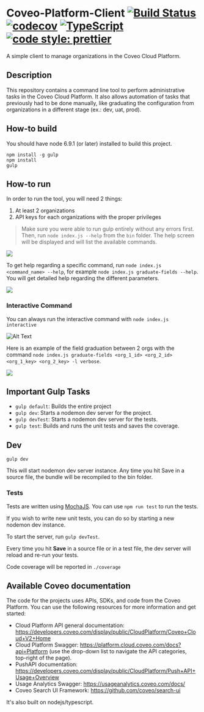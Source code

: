 # Coveo-Platform-Client [![Build Status](https://api.travis-ci.org/coveo/platform-client.svg?branch=master)](https://travis-ci.org/coveo/platform-client) [![codecov](https://codecov.io/gh/coveo/platform-client/branch/master/graph/badge.svg)](https://codecov.io/gh/coveo/platform-client) [![TypeScript](https://badges.frapsoft.com/typescript/code/typescript.svg?v=101)](https://github.com/ellerbrock/typescript-badges/) [![code style: prettier](https://img.shields.io/badge/code_style-prettier-ff69b4.svg?style=flat-square)](https://github.com/prettier/prettier)

A simple client to manage organizations in the Coveo Cloud Platform.

## Description
This repository contains a command line tool to perform administrative tasks in the Coveo Cloud Platform. It also allows automation of tasks that previously had to be done manually, like graduating the configuration from organizations in a different stage (ex.: dev, uat, prod).

## How-to build
You should have node 6.9.1 (or later) installed to build this project.

```
npm install -g gulp
npm install
gulp
```

## How-to run
In order to run the tool, you will need 2 things:
1. At least 2 organizations
2. API keys for each organizations with the proper privileges

> Make sure you were able to run gulp entirely without any errors first. Then, run `node index.js --help` from the `bin` folder. The help screen will be displayed and will list the available commands.

![](https://raw.githubusercontent.com/coveo/platform-client/master/documentation/images/help.png)

To get help regarding a specific command, run `node index.js <command_name> --help`, for example `node index.js graduate-fields --help`. You will get detailed help regarding the different parameters.

![](https://raw.githubusercontent.com/coveo/platform-client/master/documentation/images/graduate-help.png)

### Interactive Command

You can always run the interactive command with `node index.js interactive`

![Alt Text](https://raw.githubusercontent.com/coveo/platform-client/master/documentation/images/interactive.gif)

<!-- Parameters include, amongst others, a `Force` mode, a restriction on the http methods you can use (allows to prevent overriding existing values when graduating, for example) and a log level chooser. -->

Here is an example of the field graduation between 2 orgs with the command `node index.js graduate-fields <org_1_id> <org_2_id> <org_1_key> <org_2_key> -l verbose`.

![](https://raw.githubusercontent.com/coveo/platform-client/master/documentation/images/graduate-fields.png)

<!-- The fields will also get graduated from organization 1 to organization 2. -->

## Important Gulp Tasks

* `gulp default`: Builds the entire project
* `gulp dev`: Starts a nodemon dev server for the project.
* `gulp devTest`: Starts a nodemon dev server for the tests.
* `gulp test`: Builds and runs the unit tests and saves the coverage.

## Dev
```
gulp dev
```
This will start nodemon dev server instance.
Any time you hit Save in a source file, the bundle will be recompiled to the bin folder.


### Tests

Tests are written using [MochaJS](https://mochajs.org/). You can use `npm run test` to run the tests.

If you wish to write new unit tests, you can do so by starting a new nodemon dev instance.

To start the server, run `gulp devTest`.

Every time you hit **Save** in a source file or in a test file, the dev server will reload and re-run your tests.

Code coverage will be reported in `./coverage`

## Available Coveo documentation
The code for the projects uses APIs, SDKs, and code from the Coveo Platform. You can use the following resources for more information and get started:

- Cloud Platform API general documentation: https://developers.coveo.com/display/public/CloudPlatform/Coveo+Cloud+V2+Home
- Cloud Platform Swagger: https://platform.cloud.coveo.com/docs?api=Platform (use the drop-down list to navigate the API categories, top-right of the page).
- PushAPI documentation: https://developers.coveo.com/display/public/CloudPlatform/Push+API+Usage+Overview
- Usage Analytics Swagger: https://usageanalytics.coveo.com/docs/
- Coveo Search UI Framework: https://github.com/coveo/search-ui

It's also built on nodejs/typescript.
